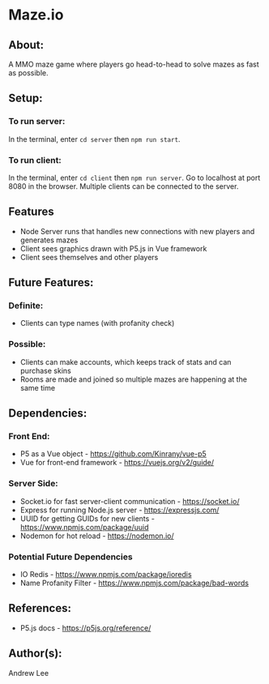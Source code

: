 # Maze.io

## About:
A MMO maze game where players go head-to-head to solve mazes as fast as possible.

## Setup:
### To run server:
In the terminal, enter `cd server` then `npm run start`.
### To run client:
In the terminal, enter `cd client` then `npm run server`.
Go to localhost at port 8080 in the browser.
Multiple clients can be connected to the server.

## Features
+ Node Server runs that handles new connections with new players and generates mazes
+ Client sees graphics drawn with P5.js in Vue framework
+ Client sees themselves and other players  

## Future Features:
### Definite:
+ Clients can type names (with profanity check)

### Possible:
+ Clients can make accounts, which keeps track of stats and can purchase skins
+ Rooms are made and joined so multiple mazes are happening at the same time

## Dependencies:
### Front End:
+ P5 as a Vue object - https://github.com/Kinrany/vue-p5
+ Vue for front-end framework - https://vuejs.org/v2/guide/
  
### Server Side:
+ Socket<span>.io</span> for fast server-client communication - https://socket.io/
+ Express for running Node.js server - https://expressjs.com/
+ UUID for getting GUIDs for new clients - https://www.npmjs.com/package/uuid
+ Nodemon for hot reload - https://nodemon.io/
  
### Potential Future Dependencies
+ IO Redis - https://www.npmjs.com/package/ioredis
+ Name Profanity Filter - https://www.npmjs.com/package/bad-words

## References:
+ P5.js docs - https://p5js.org/reference/

  
## Author(s): 
Andrew Lee